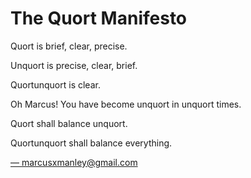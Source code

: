 # The Quort Manifesto

Quort is brief, clear, precise.

Unquort is precise, clear, brief.

Quortunquort is clear.

Oh Marcus! You have become unquort in unquort times.

Quort shall balance unquort.

Quortunquort shall balance everything.

[— marcusxmanley@gmail.com](mailto:marcusxmanley@gmail.com)
